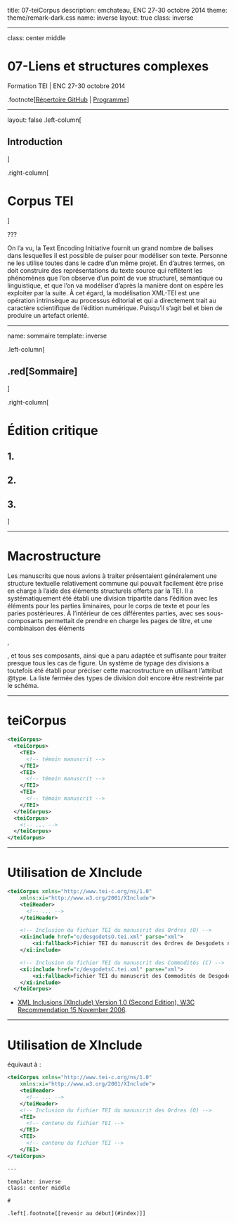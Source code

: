 title: 07-teiCorpus
description: emchateau, ENC 27-30 octobre 2014
theme: theme/remark-dark.css
name: inverse
layout: true
class: inverse

---

class: center middle

# 07-Liens et structures complexes
Formation TEI | ENC 27-30 octobre 2014

.footnote[[Répertoire GitHub](https://github.com/emchateau/formEnc2014-10) | [Programme](00-programme.html)]

---

layout: false
.left-column[
  ## Introduction
]

.right-column[
# Corpus TEI

]

???

On l’a vu, la Text Encoding Initiative fournit un grand nombre de balises dans lesquelles il est possible de puiser pour modéliser son texte. Personne ne les utilise toutes dans le cadre d’un même projet. En d’autres termes, on doit construire des représentations du texte source qui reflètent les phénomènes que l’on observe d’un point de vue structurel, sémantique ou linguistique, et que l’on va modéliser d’après la manière dont on espère les exploiter par la suite. À cet égard, la modélisation XML-TEI est une opération intrinsèque au processus éditorial et qui a directement trait au caractère scientifique de l’édition numérique. Puisqu’il s’agit bel et bien de produire un artefact orienté.

---

name: sommaire
template: inverse

.left-column[
##  .red[Sommaire]
]

.right-column[
# Édition critique

## 1.

## 2.

## 3.
]

---

# Macrostructure

Les manuscrits que nous avions à traiter présentaient généralement une structure textuelle relativement commune qui pouvait facilement être prise en charge à l’aide des éléments structurels offerts par la TEI. Il a systématiquement été établi une division tripartite dans l’édition avec les éléments <front> pour les parties liminaires, <body> pour le corps de texte et <back> pour les paries postérieures. À l’intérieur de ces différentes parties, <titlePage> avec ses sous-composants permettait de prendre en charge les pages de titre, et une combinaison des éléments <div>, <p>, <list> et tous ses composants, ainsi que <seg> a paru adaptée et suffisante pour traiter presque tous les cas de figure. Un système de typage des divisions a toutefois été établi pour préciser cette macrostructure en utilisant l’attribut @type. La liste fermée des types de division doit encore être restreinte par le schéma.

---

# teiCorpus

```xml
<teiCorpus>
  <teiCorpus>
    <TEI>
      <!-- témoin manuscrit -->
    </TEI>
    <TEI>
      <!-- témoin manuscrit -->
    </TEI>
    <TEI>
      <!-- témoin manuscrit -->
    </TEI>
  </teiCorpus>
  <teiCorpus>
    <!-- ... -->
  </teiCorpus>
</teiCorpus>

```

---

# Utilisation de XInclude

```xml
<teiCorpus xmlns="http://www.tei-c.org/ns/1.0"
    xmlns:xi="http://www.w3.org/2001/XInclude">
    <teiHeader>
      <!-- ... -->
    </teiHeader>

    <!-- Inclusion du fichier TEI du manuscrit des Ordres (O) -->
    <xi:include href="o/desgodetsO.tei.xml" parse="xml">
        <xi:fallback>Fichier TEI du manuscrit des Ordres de Desgodets non trouvé</xi:fallback>
    </xi:include>

    <!-- Inclusion du fichier TEI du manuscrit des Commodités (C) -->
    <xi:include href="c/desgodetsC.tei.xml" parse="xml">
        <xi:fallback>Fichier TEI du manuscrit des Commodités de Desgodets non trouvé</xi:fallback>
    </xi:include>
  </teiCorpus>
```

- [XML Inclusions (XInclude) Version 1.0 (Second Edition), W3C Recommendation 15 November 2006](http://www.w3.org/TR/xinclude/).

---

# Utilisation de XInclude

équivaut à :

```xml
<teiCorpus xmlns="http://www.tei-c.org/ns/1.0"
    xmlns:xi="http://www.w3.org/2001/XInclude">
    <teiHeader>
      <!-- ... -->
    </teiHeader>
    <!-- Inclusion du fichier TEI du manuscrit des Ordres (O) -->
    <TEI>
      <!-- contenu du fichier TEI -->
    </TEI>
    <TEI>
      <!-- contenu du fichier TEI -->
    </TEI>
</teiCorpus>

---

template: inverse
class: center middle

#

.left[.footnote[[revenir au début](#index)]]
